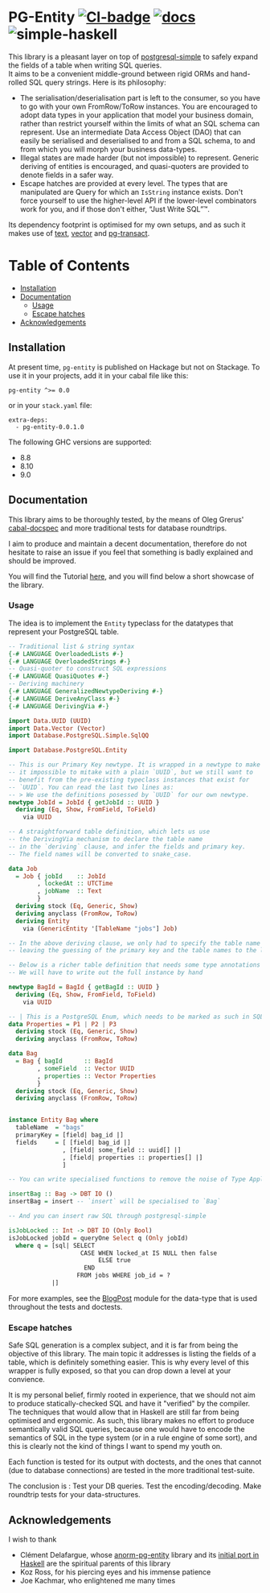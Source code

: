 # PG-Entity [![CI-badge][CI-badge]][CI-url] [![docs][docs]][docs-url] ![simple-haskell][simple-haskell]

This library is a pleasant layer on top of [postgresql-simple][pg-simple] to safely expand the fields of a table when
writing SQL queries.  
It aims to be a convenient middle-ground between rigid ORMs and hand-rolled SQL query strings. Here is its philosophy:

* The serialisation/deserialisation part is left to the consumer, so you have to go with your own FromRow/ToRow instances.
  You are encouraged to adopt data types in your application that model your business domain, rather than restrict yourself within the limits of what
  an SQL schema can represent. Use an intermediate Data Access Object (DAO) that can easily be serialised and deserialised
  to and from a SQL schema, to and from which you will morph your business data-types.
* Illegal states are made harder (but not impossible) to represent. Generic deriving of entities is encouraged, and
  quasi-quoters are provided to denote fields in a safer way. 
* Escape hatches are provided at every level. The types that are manipulated are Query for which an `IsString` instance exists.
  Don't force yourself to use the higher-level API if the lower-level combinators work for you, and if those don't either, “Just Write SQL”™.

Its dependency footprint is optimised for my own setups, and as such it makes use of [text][text], [vector][vector] and
[pg-transact][pg-transact].



Table of Contents
=================

* [Installation](#installation)
* [Documentation](#documentation)
  * [Usage](#usage)
  * [Escape hatches](#escape-hatches)
* [Acknowledgements](#acknowledgements)

## Installation

At present time, `pg-entity` is published on Hackage but not on Stackage. To use it in your projects, add it in your
cabal file like this:

```
pg-entity ^>= 0.0
```

or in your `stack.yaml` file:

```
extra-deps:
  - pg-entity-0.0.1.0
```

The following GHC versions are supported:

* 8.8
* 8.10
* 9.0

## Documentation

This library aims to be thoroughly tested, by the means of Oleg Grerus' [cabal-docspec][docspec]
and more traditional tests for database roundtrips.

I aim to produce and maintain a decent documentation, therefore do not hesitate to raise an issue if you feel that
something is badly explained and should be improved.

You will find the Tutorial [here][docs-url], and you will find below a short showcase of the library.

### Usage

The idea is to implement the `Entity` typeclass for the datatypes that represent your PostgreSQL table. 

```Haskell
-- Traditional list & string syntax
{-# LANGUAGE OverloadedLists #-}
{-# LANGUAGE OverloadedStrings #-}
-- Quasi-quoter to construct SQL expressions
{-# LANGUAGE QuasiQuotes #-}
-- Deriving machinery
{-# LANGUAGE GeneralizedNewtypeDeriving #-}
{-# LANGUAGE DeriveAnyClass #-}
{-# LANGUAGE DerivingVia #-}

import Data.UUID (UUID)
import Data.Vector (Vector)
import Database.PostgreSQL.Simple.SqlQQ

import Database.PostgreSQL.Entity

-- This is our Primary Key newtype. It is wrapped in a newtype to make
-- it impossible to mitake with a plain `UUID`, but we still want to
-- benefit from the pre-existing typeclass instances that exist for
-- `UUID`. You can read the last two lines as:
-- > We use the definitions posessed by `UUID` for our own newtype.
newtype JobId = JobId { getJobId :: UUID }
  deriving (Eq, Show, FromField, ToField)
    via UUID

-- A straightforward table definition, which lets us use
-- the DerivingVia mechanism to declare the table name
-- in the `deriving` clause, and infer the fields and primary key.
-- The field names will be converted to snake_case.

data Job
  = Job { jobId    :: JobId
        , lockedAt :: UTCTime
        , jobName  :: Text
        }
  deriving stock (Eq, Generic, Show)
  deriving anyclass (FromRow, ToRow)
  deriving Entity
    via (GenericEntity '[TableName "jobs"] Job)

-- In the above deriving clause, we only had to specify the table name in order to pluralise it,
-- leaving the guessing of the primary key and the table names to the library.

-- Below is a richer table definition that needs some type annotations to help PostgreSQL.
-- We will have to write out the full instance by hand

newtype BagId = BagId { getBagId :: UUID }
  deriving (Eq, Show, FromField, ToField)
    via UUID

-- | This is a PostgreSQL Enum, which needs to be marked as such in SQL type annotations.
data Properties = P1 | P2 | P3
  deriving stock (Eq, Generic, Show)
  deriving anyclass (FromRow, ToRow)

data Bag
  = Bag { bagId      :: BagId
        , someField  :: Vector UUID
        , properties :: Vector Properties
        }
  deriving stock (Eq, Generic, Show)
  deriving anyclass (FromRow, ToRow)


instance Entity Bag where
  tableName  = "bags"
  primaryKey = [field| bag_id |]
  fields     = [ [field| bag_id |]
               , [field| some_field :: uuid[] |]
               , [field| properties :: properties[] |]
               ]

-- You can write specialised functions to remove the noise of Type Applications

insertBag :: Bag -> DBT IO ()
insertBag = insert -- `insert` will be specialised to `Bag`

-- And you can insert raw SQL through postgresql-simple

isJobLocked :: Int -> DBT IO (Only Bool)
isJobLocked jobId = queryOne Select q (Only jobId)
  where q = [sql| SELECT
                    CASE WHEN locked_at IS NULL then false
                         ELSE true
                     END
                   FROM jobs WHERE job_id = ?
            |]
```

For more examples, see the [BlogPost][BlogPost-module] module for the data-type that is used throughout the tests and doctests.

### Escape hatches

Safe SQL generation is a complex subject, and it is far from being the objective of this library. The main topic it
addresses is listing the fields of a table, which is definitely something easier. This is why every level of this wrapper
is fully exposed, so that you can drop down a level at your convience.

It is my personal belief, firmly rooted in experience, that we should not aim to produce statically-checked SQL and have
it "verified" by the compiler. The techniques that would allow that in Haskell are still far from being optimised and
ergonomic. As such, this library makes no effort to produce semantically valid SQL queries, because one would have to
encode the semantics of SQL in the type system (or in a rule engine of some sort), and this is clearly not the kind of
things I want to spend my youth on.

Each function is tested for its output with doctests, and the ones that cannot (due to database connections) are tested
in the more traditional test-suite.

The conclusion is : Test your DB queries. Test the encoding/decoding. Make roundtrip tests for your data-structures.

## Acknowledgements 

I wish to thank

* Clément Delafargue, whose [anorm-pg-entity][anorm-pg-entity] library and its [initial port in Haskell][entity-blogpost-fretlink]
  are the spiritual parents of this library
* Koz Ross, for his piercing eyes and his immense patience
* Joe Kachmar, who enlightened me many times

[docs]: https://img.shields.io/badge/Tutorial%20and%20Guides-pg--entity-blueviolet
[docs-url]: https://tchoutri.github.io/pg-entity/
[docspec]: https://github.com/phadej/cabal-extras/blob/master/cabal-docspec/MANUAL.md
[pg-transact-hspec]: https://github.com/jfischoff/pg-transact-hspec.git
[entity-blogpost-fretlink]: https://tech.fretlink.com/yet-another-unsafe-db-layer/
[anorm-pg-entity]: https://github.com/CleverCloud/anorm-pg-entity
[pg-simple]: https://hackage.haskell.org/package/postgresql-simple
[pg-transact]: https://hackage.haskell.org/package/pg-transact
[text]: https://hackage.haskell.org/package/text
[vector]: https://hackage.haskell.org/package/vector
[CI-badge]: https://img.shields.io/github/workflow/status/tchoutri/pg-entity/CI?style=flat-square
[CI-url]: https://github.com/tchoutri/pg-entity/actions
[simple-haskell]: https://img.shields.io/badge/Simple-Haskell-purple?style=flat-square
[BlogPost-module]: https://github.com/tchoutri/pg-entity/blob/main/src/Database/PostgreSQL/Entity/Internal/BlogPost.hs

